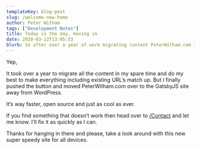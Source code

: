 ```yaml
---
templateKey: blog-post
slug: /welcome-new-home
author: Peter Witham
tags: ["Development Notes"]
title: Today is the day, moving in
date: 2020-03-12T13:05:53
blurb: So after over a year of work migrating content PeterWitham.com is now on GatsbyJS
---
```

Yep,

It took over a year to migrate all the content in my spare time and do my best to make everything including existing URL’s match up. But I finally pushed the button and moved PeterWitham.com over to the GatsbyJS site away from WordPress.

It’s way faster, open source and just as cool as ever.

If you find something that doesn’t work then head over to [/Contact](https://www.peterwitham.com/contact) and let me know. I’ll fix it as quickly as I can.

Thanks for hanging in there and please, take a look around with this new super speedy site for all devices.
